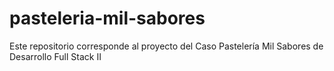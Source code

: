 # pasteleria-mil-sabores
Este repositorio corresponde al proyecto del Caso Pastelería Mil Sabores de Desarrollo Full Stack II
